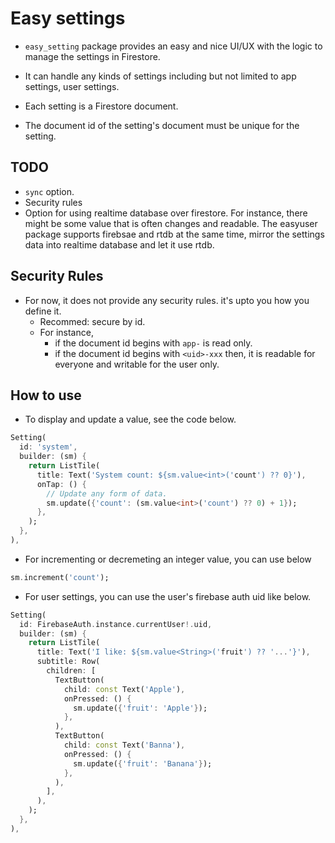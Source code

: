 # Easy settings

- `easy_setting` package provides an easy and nice UI/UX with the logic to manage the settings in Firestore.
- It can handle any kinds of settings including but not limited to app settings, user settings.

- Each setting is a Firestore document.

- The document id of the setting's document must be unique for the setting.


## TODO

- `sync` option.
- Security rules
- Option for using realtime database over firestore. For instance, there might be some value that is often changes and readable. The easyuser package supports firebsae and rtdb at the same time, mirror the settings data into realtime database and let it use rtdb.

## Security Rules

- For now, it does not provide any security rules. it's upto you how you define it.
  - Recommed: secure by id.
  - For instance,
    - if the document id begins with `app-` is read only.
    - if the document id begins with `<uid>-xxx` then, it is readable for everyone and writable for the user only.

## How to use

- To display and update a value, see the code below.

```dart
Setting(
  id: 'system',
  builder: (sm) {
    return ListTile(
      title: Text('System count: ${sm.value<int>('count') ?? 0}'),
      onTap: () {
        // Update any form of data.
        sm.update({'count': (sm.value<int>('count') ?? 0) + 1});
      },
    );
  },
),
```

- For incrementing or decremeting an integer value, you can use below
```dart
sm.increment('count');
```


- For user settings, you can use the user's firebase auth uid like below.

```dart
Setting(
  id: FirebaseAuth.instance.currentUser!.uid,
  builder: (sm) {
    return ListTile(
      title: Text('I like: ${sm.value<String>('fruit') ?? '...'}'),
      subtitle: Row(
        children: [
          TextButton(
            child: const Text('Apple'),
            onPressed: () {
              sm.update({'fruit': 'Apple'});
            },
          ),
          TextButton(
            child: const Text('Banna'),
            onPressed: () {
              sm.update({'fruit': 'Banana'});
            },
          ),
        ],
      ),
    );
  },
),
```


